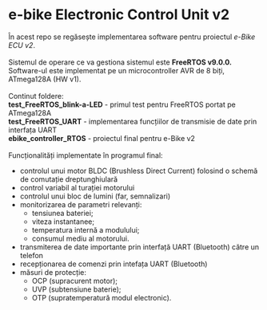 # e-bike Electronic Control Unit v2
În acest repo se regăsește implementarea software pentru proiectul *e-Bike ECU v2*.<br>
<br>
Sistemul de operare ce va gestiona sistemul este **FreeRTOS v9.0.0.**<br>
Software-ul este implementat pe un microcontroller AVR de 8 biți, ATmega128A (HW v1).<br>
<br>
Continut foldere:<br>
**test_FreeRTOS_blink-a-LED** - primul test pentru FreeRTOS portat pe ATmega128A<br>
**test_FreeRTOS_UART** - implementarea funcțiilor de transmisie de date prin interfața UART<br>
**ebike_controller_RTOS** - proiectul final pentru e-Bike v2<br>
<br>
Funcționalități implementate în programul final:
* controlul unui motor BLDC (Brushless Direct Current) folosind o schemă de comutație dreptunghiulară
* control variabil al turației motorului
* controlul unui bloc de lumini (far, semnalizari)
* monitorizarea de parametri relevanți:
  * tensiunea bateriei;
  * viteza instantanee;
  * temperatura internă a modulului;
  * consumul mediu al motorului.
* transmiterea de date importante prin interfață UART (Bluetooth) către un telefon
* recepționarea de comenzi prin intefața UART (Bluetooth)
* măsuri de protecție:
  * OCP (supracurent motor);
  * UVP (subtensiune baterie);
  * OTP (supratemperatură modul electronic).
